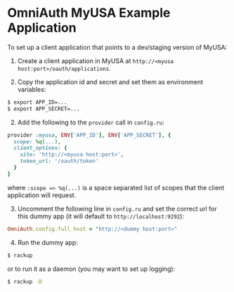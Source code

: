 # OmniAuth MyUSA Example Application

To set up a client application that points to a dev/staging version of MyUSA:
1. Create a client application in MyUSA at `http://<myusa host:port>/oauth/applications`.

2. Copy the application id and secret and set them as environment variables:
  ```bash
  $ export APP_ID=...
  $ export APP_SECRET=...
  ```

2. Add the following to the `provider` call in `config.ru`:
  ```ruby
  provider :myusa, ENV['APP_ID'], ENV['APP_SECRET'], {
    scope: %q(...),
    client_options: {
      site: 'http://<myusa host:port>',
      token_url: '/oauth/token'
    }
  }
  ```
  where `:scope => %q(...)` is a space separated list of scopes that the client
  application will request. 

3. Uncomment the following line in `config.ru` and set the correct url for this
dummy app (it will default to `http://localhost:9292`):
  ```ruby
  OmniAuth.config.full_host = "http://<dummy host:port>"
  ```

4. Run the dummy app:
  ```bash
  $ rackup
  ```
  or to run it as a daemon (you may want to set up logging):
  ```bash
  $ rackup -D
  ```
